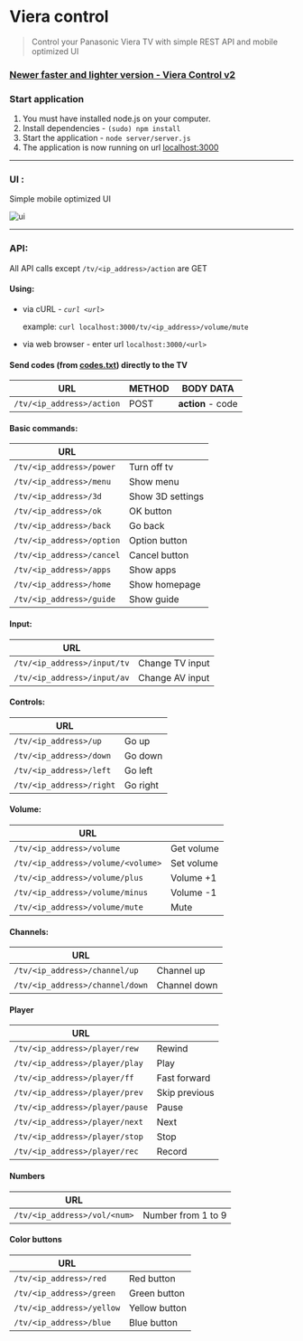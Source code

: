 # Viera control #
> Control your Panasonic Viera TV with simple REST API and mobile optimized UI

### [Newer faster and lighter version - Viera Control v2](https://github.com/samuelmatis/viera-control-v2) ###

### Start application ###

1. You must have installed node.js on your computer.
2. Install dependencies - `(sudo) npm install`
3. Start the application - `node server/server.js`
4. The application is now running on url [localhost:3000](http://localhost:3000)

_ _ _ 
### UI : ###

Simple mobile optimized UI

![ui](http://app_screens.matiss.sk/viera.png)

_ _ _ 
### API: ####

All API calls except `/tv/<ip_address>/action` are GET

#### Using: ####

* via cURL - *`curl <url>`*

    example: `curl localhost:3000/tv/<ip_address>/volume/mute`


* via web browser - enter url `localhost:3000/<url>`

#### Send codes (from [codes.txt](/codes.txt)) directly to the TV ####

| URL          |METHOD |BODY DATA         |
|--------------|-------|------------------|
| `/tv/<ip_address>/action` |POST   |**action** - code |

#### Basic commands: ####

| URL             |                  |
|-----------------|------------------|
| `/tv/<ip_address>/power`     | Turn off tv      |
| `/tv/<ip_address>/menu`      | Show menu        |
| `/tv/<ip_address>/3d`        | Show 3D settings |
| `/tv/<ip_address>/ok`        | OK button        |
| `/tv/<ip_address>/back`      | Go back          |
| `/tv/<ip_address>/option`    | Option button    |
| `/tv/<ip_address>/cancel`    | Cancel button    |
| `/tv/<ip_address>/apps`      | Show apps        |
| `/tv/<ip_address>/home`      | Show homepage    |
| `/tv/<ip_address>/guide`     | Show guide       |


#### Input: ####

| URL            |                 |
|----------------|-----------------|
| `/tv/<ip_address>/input/tv` | Change TV input |
| `/tv/<ip_address>/input/av` | Change AV input |


#### Controls: ####

| URL         |          |
|-------------|----------|
| `/tv/<ip_address>/up`    | Go up    |
| `/tv/<ip_address>/down`  | Go down  |
| `/tv/<ip_address>/left`  | Go left  |
| `/tv/<ip_address>/right` | Go right |


#### Volume: ####

| URL                         |            |
|-----------------------------|------------|
| `/tv/<ip_address>/volume`                | Get volume |
| `/tv/<ip_address>/volume/<volume>`       | Set volume |
| `/tv/<ip_address>/volume/plus`           | Volume +1  |
| `/tv/<ip_address>/volume/minus`          | Volume -1  |
| `/tv/<ip_address>/volume/mute`           | Mute       |


#### Channels: ####

| URL                |              |
|--------------------|--------------|
| `/tv/<ip_address>/channel/up`   | Channel up   |
| `/tv/<ip_address>/channel/down` | Channel down |


#### Player ####

| URL                |               |
|--------------------|---------------|
| `/tv/<ip_address>/player/rew`   | Rewind        |
| `/tv/<ip_address>/player/play`  | Play          |
| `/tv/<ip_address>/player/ff`    | Fast forward  |
| `/tv/<ip_address>/player/prev`  | Skip previous |
| `/tv/<ip_address>/player/pause` | Pause         |
| `/tv/<ip_address>/player/next`  | Next          |
| `/tv/<ip_address>/player/stop`  | Stop          |
| `/tv/<ip_address>/player/rec`   | Record        |


#### Numbers ####

| URL             |                    |
|-----------------|--------------------|
| `/tv/<ip_address>/vol/<num>` | Number from 1 to 9 |


#### Color buttons ####

| URL          |               |
|--------------|---------------|
| `/tv/<ip_address>/red`    | Red button    |
| `/tv/<ip_address>/green`  | Green button  |
| `/tv/<ip_address>/yellow` | Yellow button |
| `/tv/<ip_address>/blue`   | Blue button   |
